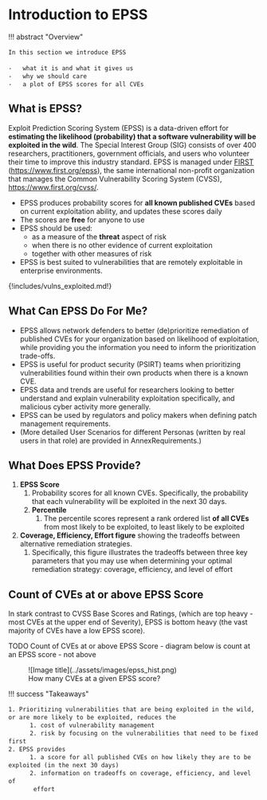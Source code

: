 # Introduction to EPSS

!!! abstract "Overview"

    In this section we introduce EPSS

    -   what it is and what it gives us
    -   why we should care 
    -   a plot of EPSS scores for all CVEs


## What is EPSS?

Exploit Prediction Scoring System (EPSS) is a data-driven effort for
**estimating the likelihood (probability) that a software vulnerability
will be exploited in the wild**. The Special Interest Group (SIG) consists
of over 400 researchers, practitioners, government officials, and users
who volunteer their time to improve this industry standard. EPSS is
managed under
<u><a href="https://www.first.org/" rel="nofollow">FIRST</a></u>
(<a href="https://www.first.org/epss" rel="nofollow"
style="letter-spacing: 0.0px;">https://www.first.org/epss</a>), the same
international non-profit organization that manages the Common
Vulnerability Scoring System (CVSS),
<a href="https://www.first.org/cvss/" rel="nofollow"
style="letter-spacing: 0.0px;">https://www.first.org/cvss/</a>.

-   EPSS produces probability scores for **all known published CVEs** based on current
    exploitation ability, and updates these scores daily
-   The scores are **free** for anyone to use  
-   EPSS should be used:
    -   as a measure of the **threat** aspect of risk
    -   when there is no other evidence of current exploitation
    -   together with other measures of risk
-   EPSS is best suited to vulnerabilities that are remotely exploitable
    in enterprise environments.


{!includes/vulns_exploited.md!}
## What Can EPSS Do For Me?

-   EPSS allows network defenders to better (de)prioritize remediation
    of published CVEs for your organization based on likelihood of
    exploitation, while providing you the information you need to inform
    the prioritization trade-offs.
-   EPSS is useful for product security (PSIRT) teams when prioritizing
    vulnerabilities found within their own products when there is a
    known CVE.
-   EPSS data and trends are useful for researchers looking to better
    understand and explain vulnerability exploitation specifically, and
    malicious cyber activity more generally.
-   EPSS can be used by regulators and policy makers when defining patch
    management requirements.
-   (More detailed User Scenarios for different Personas (written by
    real users in that role) are provided in AnnexRequirements.)

## What Does EPSS Provide?

1.  **EPSS Score**
    1.  Probability scores for all known CVEs. Specifically, the
        probability that each vulnerability will be exploited in the
        next 30 days.
    2.  **Percentile**
        1.  The percentile scores represent a rank ordered list **of all CVEs** from most
            likely to be exploited, to least likely to be exploited
2.  **Coverage, Efficiency, Effort figure** showing the tradeoffs
    between alternative remediation strategies.
    1.  Specifically, this figure illustrates the tradeoffs between
        three key parameters that you may use when determining your
        optimal remediation strategy: coverage, efficiency, and level of
        effort 

## Count of CVEs at or above EPSS Score

In stark contrast to CVSS Base Scores and Ratings, (which are top heavy - most CVEs at the upper end of Severity), EPSS is bottom heavy (the vast majority of CVEs have a low EPSS score).

TODO Count of CVEs at or above EPSS Score - diagram below is count at an EPSS score - not above
<figure markdown>
  ![Image title](../assets/images/epss_hist.png)
  <figcaption> How many CVEs at a given EPSS score? 
</figcaption>
</figure>
  

!!! success "Takeaways"

    1. Prioritizing vulnerabilities that are being exploited in the wild, or are more likely to be exploited, reduces the
          1. cost of vulnerability management
          2. risk by focusing on the vulnerabilities that need to be fixed first
    2. EPSS provides 
          1. a score for all published CVEs on how likely they are to be exploited (in the next 30 days)
          2. information on tradeoffs on coverage, efficiency, and level of
           effort 